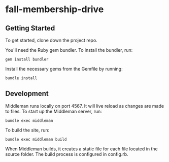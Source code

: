 fall-membership-drive
=====================

## Getting Started

To get started, clone down the project repo.

You'll need the Ruby gem bundler. To install the bundler, run:

    gem install bundler

Install the necessary gems from the Gemfile by running:

    bundle install

## Development

Middleman runs locally on port 4567. It will live reload as changes are made to files. To start up the Middleman server, run:

    bundle exec middleman

To build the site, run:

    bundle exec middleman build

When Middleman builds, it creates a static file for each file located in the source folder. The build process is configured in config.rb.
